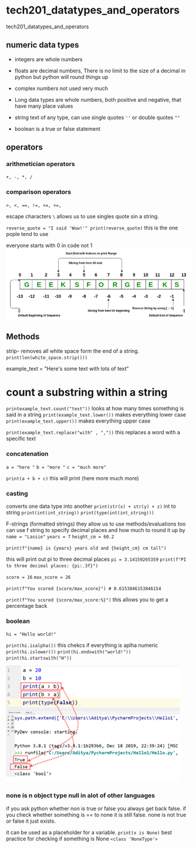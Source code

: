 # tech201_datatypes_and_operators
tech201_datatypes_and_operators


## numeric data types 

- integers are whole numbers 
- floats are decimal numbers, There is no limit to the size of a decimal in python but python will round things up
- complex numbers not used very much 
- Long data types are whole numbers, both positive and negative, that have many place values

- string text of any type,  can use single quotes `''`  or double quotes `""`
- boolean is a true or false statement 

## operators 

### arithmetician operators
`+, -, *, /`

### comparison operators
`>, <, ==, !=, <=, >=,`

escape characters `\` allows us to use singles quote sin a string. 

`reverse_quote = "I said 'Wow!'"
print(reverse_quote)` this is the one pople tend to use


everyone starts with 0 in code not 1
![](List-Slicing.jpg)

## Methods

strip- removes all white space form the end of a string. `print(len(white_space.strip()))`

example_text = "Here's some text with lots of text"

# count a substring within a string

`printexample_text.count("text"))` looks at how many times something is said in a string
`print(example_text.lower())` makes everything lower case
`print(example_text.upper())` makes everything upper case

`print(example_text.replace("with" , ","))` this replaces a word with a specific text 


### concatenation 
`a = "here "`
`b = "more "`
`c = "much more"`

`print(a + b + c)`
this will print (here more much more)

### casting

converts one data type into another `print(str(x) + str(y) + z)`
int to string `print(int(int_string))`
`print(type(int(int_string)))`


F-strings (formatted strings) they allow us to use methods/evaluations too can use f string to specify decimal places and how much to round it up by
`name = "Lassie"`
`years = 7`
`height_cm = 60.2`

`print(f"{name} is {years} years old and {height_cm} cm tall")`

this will print out pi to three decimal places 
`pi = 3.14159265359`
`print(f"PI to three decimal places: {pi:.3f}")`


`score = 16`
`max_score = 26`

`print(f"You scored {score/max_score}") # 0.6153846153846154`

`print(f"You scored {score/max_score:%}")`
this allows you to get a percentage back 


### boolean 
`hi = "Hello world!"`

`print(hi.isalpha())` this chekcs if everything is aplha numeric
`print(hi.islower())` 
`print(hi.endswith("world!"))`
`print(hi.startswith("H"))`

![](Python-Boolean-operators.png)

### none is n object type null in alot of other languages 

if you ask python whether non is true or false you always get back false. if you check whether something is == to none it is still false. none is not true or false it just exists.

it can be used as a placeholder for a variable. `print(x is None)` best practice for checking if something is None `<class 'NoneType'>`

